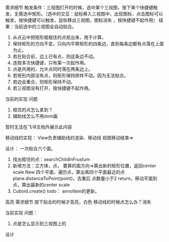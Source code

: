 需求细节
触发条件：三视图打开的时候，选中某个三视图，按下某个快捷键触发，无需选中矩形。（选中的交互：鼠标移入三视图中，出现图标，点击图标可以触发，按快捷键可以触发，鼠标移出三视图，图标消失 ，按快捷键不起作用）
结果：当前选中的三视图会自动贴合。
1. 从点云中把矩形框框住的点抠出来，用于计算。
2. 保持矩形的方向不变，只向内平移矩形的四条边，直到每条边都有点落在上面为止。
3. 若在贴合前，边上已有点，则这条边不动。
4. 连按多次快捷键，只有第一次起作用。                         
5. 点是共用的，允许点同时落在两条边上。
6. 若矩形内部没有点，则矩形保持原样不动。因为无法贴合。
7. 若边会重合，则矩形保持不动。
8. 若三视图没有打开，按快捷键不起作用。

当前的实现
问题
1. 框住的点怎么拿到？
2. 辅助线怎么不用dom画

暂时无法在飞书文档外展示此内容

移动线的实现：
View负责辅助线的渲染、移动线
视图移动结束=>



设计：
一次贴合六个面。
1. 找出框住的点：searchChildInFrustum
2. 新增方法：立方体，点， 要算的面方向=>算出新的矩形位置，返回center scale
New 四个平面，遍历点，算出离四个平面最近的点 plane.distanceToPoint(point)，去重后 点数量小于2 return，移动平面到点，算出最新的center scale
3. Cuboid.create()
todo： annoItem的更新。

高亮
需求细节
按下贴合的时候才高亮，白色
移动线的时候点怎么办？消失

当前实现
问题：
 1.  点是怎么显示到三视图上的

设计
